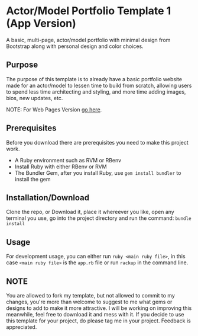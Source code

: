 # Actor/Model Portfolio Template 1 (App Version)
A basic, multi-page, actor/model portfolio with minimal design from Bootstrap along with personal design and color choices.

## Purpose
The purpose of this template is to already have a basic portfolio website made for an actor/model to lessen time to build from scratch, allowing users to spend less time architecting and styling, and more time adding images, bios, new updates, etc.

NOTE: For Web Pages Version [go here](https://github.com/JHero23/actor-model-portfolio-t1-web).

## Prerequisites
Before you download there are prerequisites you need to make this project work.
- A Ruby environment such as RVM or RBenv
- Install Ruby with either RBenv or RVM
- The Bundler Gem, after you install Ruby, use `gem install bundler` to install the gem

## Installation/Download
Clone the repo, or Download it, place it whereever you like, open any terminal you use, go into the project directory and run the command: ```bundle install```

## Usage
For development usage, you can either run `ruby <main ruby file>`, in this case `<main ruby file>` is the `app.rb` file or run `rackup` in the command line.

## NOTE
You are allowed to fork my template, but not allowed to commit to my changes, you're more than welcome to suggest to me what gems or designs to add to make it more attractive. I will be working on improving this meanwhile, feel free to download it and mess with it. If you decide to use this template for your project, do please tag me in your project. Feedback is appreciated.
